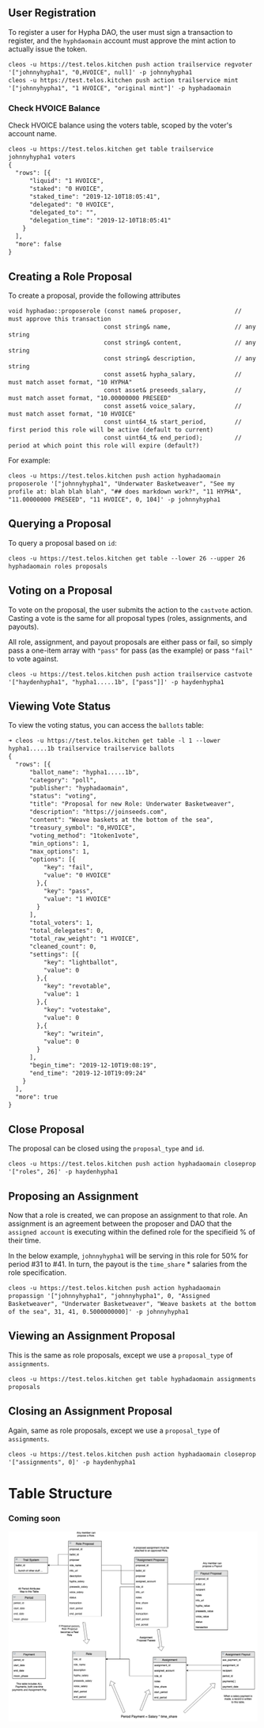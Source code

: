 

## User Registration
To register a user for Hypha DAO, the user must sign a transaction to register, and the ```hyphdaomain``` account must approve the mint action to actually issue the token.

```
cleos -u https://test.telos.kitchen push action trailservice regvoter '["johnnyhypha1", "0,HVOICE", null]' -p johnnyhypha1
cleos -u https://test.telos.kitchen push action trailservice mint '["johnnyhypha1", "1 HVOICE", "original mint"]' -p hyphadaomain
```

### Check HVOICE Balance
Check HVOICE balance using the voters table, scoped by the voter's account name.
```
cleos -u https://test.telos.kitchen get table trailservice johnnyhypha1 voters
{
  "rows": [{
      "liquid": "1 HVOICE",
      "staked": "0 HVOICE",
      "staked_time": "2019-12-10T18:05:41",
      "delegated": "0 HVOICE",
      "delegated_to": "",
      "delegation_time": "2019-12-10T18:05:41"
    }
  ],
  "more": false
}
```

## Creating a Role Proposal
To create a proposal, provide the following attributes
```
void hyphadao::proposerole (const name& proposer,               // must approve this transaction
                           const string& name,                  // any string
                           const string& content,               // any string
                           const string& description,           // any string
                           const asset& hypha_salary,           // must match asset format, "10 HYPHA"
                           const asset& preseeds_salary,        // must match asset format, "10.00000000 PRESEED"
                           const asset& voice_salary,           // must match asset format, "10 HVOICE"
                           const uint64_t& start_period,        // first period this role will be active (default to current)
                           const uint64_t& end_period);         // period at which point this role will expire (default?)
```

For example:      
```
cleos -u https://test.telos.kitchen push action hyphadaomain proposerole '["johnnyhypha1", "Underwater Basketweaver", "See my profile at: blah blah blah", "## does markdown work?", "11 HYPHA", "11.00000000 PRESEED", "11 HVOICE", 0, 104]' -p johnnyhypha1
```

## Querying a Proposal
To query a proposal based on ```id```:
```
cleos -u https://test.telos.kitchen get table --lower 26 --upper 26 hyphadaomain roles proposals
```

## Voting on a Proposal

To vote on the proposal, the user submits the action to the ```castvote``` action.
Casting a vote is the same for all proposal types (roles, assignments, and payouts).

All role, assignment, and payout proposals are either pass or fail, so simply pass a one-item array with ```"pass"``` for pass (as the example) or pass ```"fail"``` to vote against.

```
cleos -u https://test.telos.kitchen push action trailservice castvote '["haydenhypha1", "hypha1.....1b", ["pass"]]' -p haydenhypha1
```



## Viewing Vote Status

To view the voting status, you can access the ```ballots``` table:

```
➜ cleos -u https://test.telos.kitchen get table -l 1 --lower hypha1.....1b trailservice trailservice ballots
{
  "rows": [{
      "ballot_name": "hypha1.....1b",
      "category": "poll",
      "publisher": "hyphadaomain",
      "status": "voting",
      "title": "Proposal for new Role: Underwater Basketweaver",
      "description": "https://joinseeds.com",
      "content": "Weave baskets at the bottom of the sea",
      "treasury_symbol": "0,HVOICE",
      "voting_method": "1token1vote",
      "min_options": 1,
      "max_options": 1,
      "options": [{
          "key": "fail",
          "value": "0 HVOICE"
        },{
          "key": "pass",
          "value": "1 HVOICE"
        }
      ],
      "total_voters": 1,
      "total_delegates": 0,
      "total_raw_weight": "1 HVOICE",
      "cleaned_count": 0,
      "settings": [{
          "key": "lightballot",
          "value": 0
        },{
          "key": "revotable",
          "value": 1
        },{
          "key": "votestake",
          "value": 0
        },{
          "key": "writein",
          "value": 0
        }
      ],
      "begin_time": "2019-12-10T19:08:19",
      "end_time": "2019-12-10T19:09:24"
    }
  ],
  "more": true
}
```


## Close Proposal
The proposal can be closed using the ```proposal_type``` and ```id```.

```
cleos -u https://test.telos.kitchen push action hyphadaomain closeprop '["roles", 26]' -p haydenhypha1
```

## Proposing an Assignment

Now that a role is created, we can propose an assignment to that role. An assignment is an agreement between the proposer and DAO that the ```assigned account``` is executing within the defined role for the specifieid % of their time. 

In the below example, ```johnnyhypha1``` will be serving in this role for 50% for period #31 to #41. In turn, the payout is the ```time_share``` * salaries from the role specification.

```
cleos -u https://test.telos.kitchen push action hyphadaomain propassign '["johnnyhypha1", "johnnyhypha1", 0, "Assigned Basketweaver", "Underwater Basketweaver", "Weave baskets at the bottom of the sea", 31, 41, 0.5000000000]' -p johnnyhypha1
```

## Viewing an Assignment Proposal

This is the same as role proposals, except we use a ```proposal_type``` of ```assignments```.  
```
cleos -u https://test.telos.kitchen get table hyphadaomain assignments proposals
```

## Closing an Assignment Proposal

Again, same as role proposals,  except we use a ```proposal_type``` of ```assignments```.

```
cleos -u https://test.telos.kitchen push action hyphadaomain closeprop '["assignments", 0]' -p haydenhypha1
```

# Table Structure
### Coming soon
![Contract Table Structure](img/tables.png)
